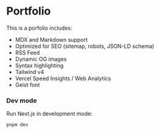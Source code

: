 # Portfolio

This is a porfolio includes:

- MDX and Markdown support
- Optimized for SEO (sitemap, robots, JSON-LD schema)
- RSS Feed
- Dynamic OG images
- Syntax highlighting
- Tailwind v4
- Vercel Speed Insights / Web Analytics
- Geist font

### Dev mode

Run Next.js in development mode:

```bash
pnpm dev
```
